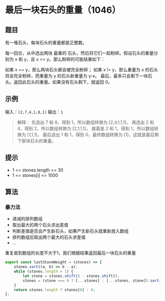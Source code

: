 # 最后一块石头的重量（1046）

## 题目

有一堆石头，每块石头的重量都是正整数。

每一回合，从中选出两块 最重的 石头，然后将它们一起粉碎。假设石头的重量分别为 x 和 y，且 x <= y。那么粉碎的可能结果如下：

如果 x == y，那么两块石头都会被完全粉碎；
如果 x != y，那么重量为 x 的石头将会完全粉碎，而重量为 y 的石头新重量为 y-x。
最后，最多只会剩下一块石头。返回此石头的重量。如果没有石头剩下，就返回 0。

## 示例

输入：`[2,7,4,1,8,1]`
输出：`1`
> 解释：
> 先选出 7 和 8，得到 1，所以数组转换为 [2,4,1,1,1]，
> 再选出 2 和 4，得到 2，所以数组转换为 [2,1,1,1]，
> 接着是 2 和 1，得到 1，所以数组转换为 [1,1,1]，
> 最后选出 1 和 1，得到 0，最终数组转换为 [1]，这就是最后剩下那块石头的重量。

## 提示

- 1 <= stones.length <= 30
- 1 <= stones[i] <= 1000

## 算法

### 暴力法

- 递减的排列数组
- 取出最大的两个石头求出差值
- 判断差值是否会产生新石头，如果产生新石头就重新放入数组
- 排列数组后取出两个最大的石头求差值
- ...

重复直到数组的长度不大于1，我们根据结果返回最后一块石头的重量

```js
export const lastStoneWeight = (stones) => {
	stones.sort((a, b) => b - a);
	while (stones.length > 1) {
		let stone = stones.shift() - stones.shift();
		stones = (stone === 0 ? [...stones] : [...stones, stone]).sort((a, b) => b - a);
	}
	return stones.length ? stones[0] : 0;
};
```